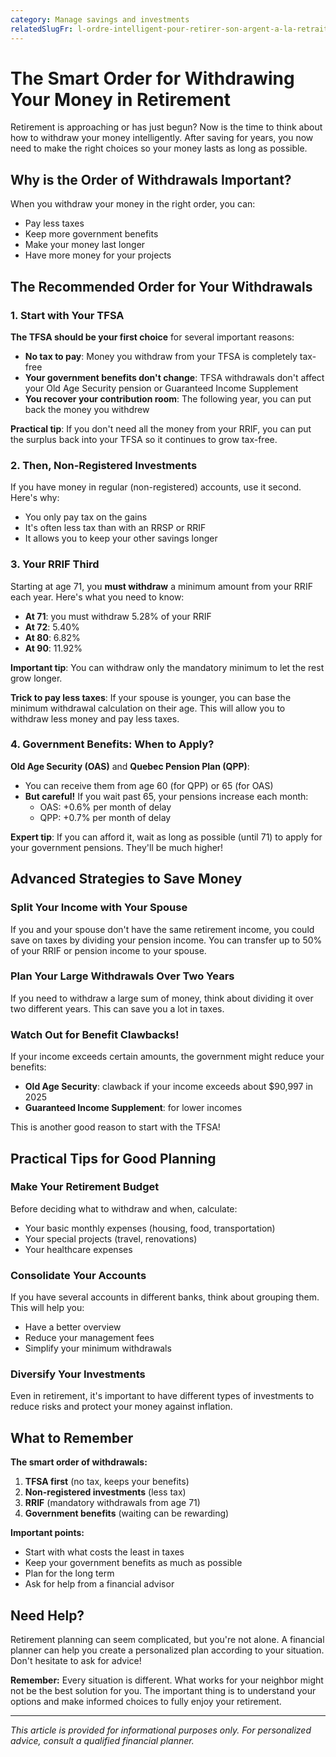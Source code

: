 ```yaml
---
category: Manage savings and investments
relatedSlugFr: l-ordre-intelligent-pour-retirer-son-argent-a-la-retraite
---
```

# The Smart Order for Withdrawing Your Money in Retirement

Retirement is approaching or has just begun? Now is the time to think about how to withdraw your money intelligently. After saving for years, you now need to make the right choices so your money lasts as long as possible.

## Why is the Order of Withdrawals Important?

When you withdraw your money in the right order, you can:
- Pay less taxes
- Keep more government benefits
- Make your money last longer
- Have more money for your projects

## The Recommended Order for Your Withdrawals

### 1. Start with Your TFSA

**The TFSA should be your first choice** for several important reasons:

- **No tax to pay**: Money you withdraw from your TFSA is completely tax-free
- **Your government benefits don't change**: TFSA withdrawals don't affect your Old Age Security pension or Guaranteed Income Supplement
- **You recover your contribution room**: The following year, you can put back the money you withdrew

**Practical tip**: If you don't need all the money from your RRIF, you can put the surplus back into your TFSA so it continues to grow tax-free.

### 2. Then, Non-Registered Investments

If you have money in regular (non-registered) accounts, use it second. Here's why:

- You only pay tax on the gains
- It's often less tax than with an RRSP or RRIF
- It allows you to keep your other savings longer

### 3. Your RRIF Third

Starting at age 71, you **must withdraw** a minimum amount from your RRIF each year. Here's what you need to know:

- **At 71**: you must withdraw 5.28% of your RRIF
- **At 72**: 5.40%
- **At 80**: 6.82%
- **At 90**: 11.92%

**Important tip**: You can withdraw only the mandatory minimum to let the rest grow longer.

**Trick to pay less taxes**: If your spouse is younger, you can base the minimum withdrawal calculation on their age. This will allow you to withdraw less money and pay less taxes.

### 4. Government Benefits: When to Apply?

**Old Age Security (OAS)** and **Quebec Pension Plan (QPP)**:

- You can receive them from age 60 (for QPP) or 65 (for OAS)
- **But careful!** If you wait past 65, your pensions increase each month:
  - OAS: +0.6% per month of delay
  - QPP: +0.7% per month of delay

**Expert tip**: If you can afford it, wait as long as possible (until 71) to apply for your government pensions. They'll be much higher!

## Advanced Strategies to Save Money

### Split Your Income with Your Spouse

If you and your spouse don't have the same retirement income, you could save on taxes by dividing your pension income. You can transfer up to 50% of your RRIF or pension income to your spouse.

### Plan Your Large Withdrawals Over Two Years

If you need to withdraw a large sum of money, think about dividing it over two different years. This can save you a lot in taxes.

### Watch Out for Benefit Clawbacks!

If your income exceeds certain amounts, the government might reduce your benefits:
- **Old Age Security**: clawback if your income exceeds about $90,997 in 2025
- **Guaranteed Income Supplement**: for lower incomes

This is another good reason to start with the TFSA!

## Practical Tips for Good Planning

### Make Your Retirement Budget

Before deciding what to withdraw and when, calculate:
- Your basic monthly expenses (housing, food, transportation)
- Your special projects (travel, renovations)
- Your healthcare expenses

### Consolidate Your Accounts

If you have several accounts in different banks, think about grouping them. This will help you:
- Have a better overview
- Reduce your management fees
- Simplify your minimum withdrawals

### Diversify Your Investments

Even in retirement, it's important to have different types of investments to reduce risks and protect your money against inflation.

## What to Remember

**The smart order of withdrawals:**
1. **TFSA first** (no tax, keeps your benefits)
2. **Non-registered investments** (less tax)
3. **RRIF** (mandatory withdrawals from age 71)
4. **Government benefits** (waiting can be rewarding)

**Important points:**
- Start with what costs the least in taxes
- Keep your government benefits as much as possible
- Plan for the long term
- Ask for help from a financial advisor

## Need Help?

Retirement planning can seem complicated, but you're not alone. A financial planner can help you create a personalized plan according to your situation. Don't hesitate to ask for advice!

**Remember:** Every situation is different. What works for your neighbor might not be the best solution for you. The important thing is to understand your options and make informed choices to fully enjoy your retirement.

---

*This article is provided for informational purposes only. For personalized advice, consult a qualified financial planner.*
